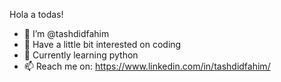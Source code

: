 Hola a todas! 
- 👋 I’m @tashdidfahim
- 👀 Have a little bit interested on coding
- 🌱 Currently learning python
- 📫 Reach me on: https://www.linkedin.com/in/tashdidfahim/
